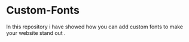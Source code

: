 # Custom-Fonts
In this repository i have showed how you can add  custom fonts to make your website stand out .
